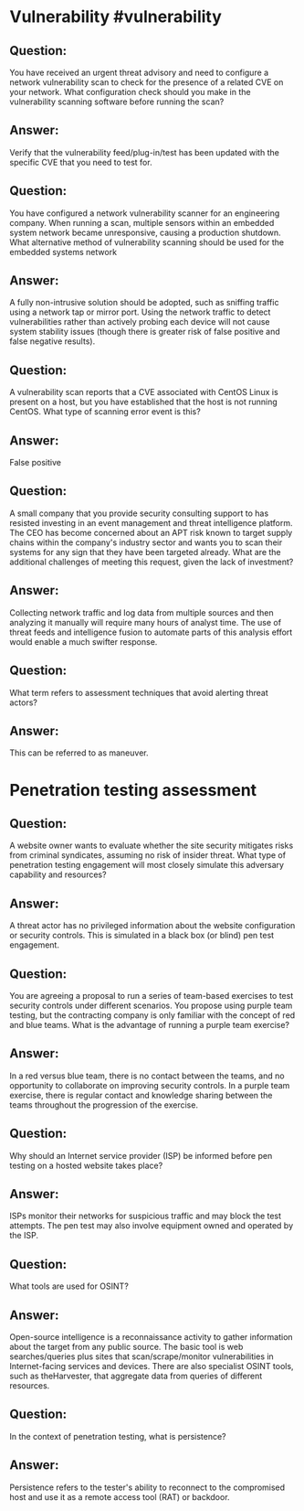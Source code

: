 # Vulnerability #vulnerability 
## Question:
You have received an urgent threat advisory and need to configure a network vulnerability  scan to check for the presence of a related CVE on your network.  What configuration check should you make in the vulnerability scanning software before running the scan?

## Answer:
Verify that the vulnerability feed/plug-in/test has been updated with the specific CVE that you need to test for.

## Question: 
You have configured a network vulnerability scanner for an engineering company.   When running a scan, multiple sensors within an embedded system network became unresponsive, causing a production shutdown.  What alternative method of vulnerability scanning should be used for the embedded systems network

## Answer:
A fully non-intrusive solution should be adopted, such as sniffing traffic using a network tap or mirror port. Using the network traffic to detect vulnerabilities rather than actively probing each device will not cause system stability issues (though there is greater risk of false positive and false negative results).
## Question:
A vulnerability scan reports that a CVE associated with CentOS Linux is present on a host, but you have established that the host is not running CentOS. What type of scanning error event is this?

## Answer:
False positive

## Question:
A small company that you provide security consulting support to has resisted investing in an event management and threat intelligence platform. The CEO has become concerned about an APT risk known to target supply chains within the company's industry sector and wants you to scan their systems for any sign that they have been targeted already. What are the additional challenges of meeting this request, given the lack of investment?

## Answer:
Collecting network traffic and log data from multiple sources and then analyzing it manually will require many hours of analyst time. The use of threat feeds and intelligence fusion to automate parts of this analysis effort would enable a much swifter response.

## Question:
What term refers to assessment techniques that avoid alerting threat actors?

## Answer:
This can be referred to as maneuver.
# Penetration testing assessment 
## Question:
A website owner wants to evaluate whether the site security mitigates risks from criminal syndicates, assuming no risk of insider threat. What type of penetration testing engagement will most closely simulate this adversary capability and resources?
## Answer:
A threat actor has no privileged information about the website configuration or security controls. This is simulated in a black box (or blind) pen test engagement.

## Question:
You are agreeing a proposal to run a series of team-based exercises to test security controls under different scenarios. You propose using purple team testing, but the contracting company is only familiar with the concept of red and blue teams. What is the advantage of running a purple team exercise?

## Answer:
In a red versus blue team, there is no contact between the teams, and no opportunity to collaborate on improving security controls. In a purple team exercise, there is regular contact and knowledge sharing between the teams throughout the progression of the exercise.

## Question:

Why should an Internet service provider (ISP) be informed before pen testing on a hosted website takes place?

## Answer:

ISPs monitor their networks for suspicious traffic and may block the test attempts. The pen test may also involve equipment owned and operated by the ISP.

## Question:
What tools are used for OSINT?
## Answer:
Open-source intelligence is a reconnaissance activity to gather information about the target from any public source. The basic tool is web searches/queries plus sites that scan/scrape/monitor vulnerabilities in Internet-facing services and devices. There are also specialist OSINT tools, such as theHarvester, that aggregate data from queries of different resources.
## Question:
In the context of penetration testing, what is persistence?
## Answer:
Persistence refers to the tester's ability to reconnect to the compromised host and use it as a remote access tool (RAT) or backdoor.


